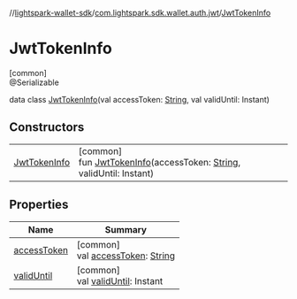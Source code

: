 //[lightspark-wallet-sdk](../../../index.md)/[com.lightspark.sdk.wallet.auth.jwt](../index.md)/[JwtTokenInfo](index.md)

# JwtTokenInfo

[common]\
@Serializable

data class [JwtTokenInfo](index.md)(val accessToken: [String](https://kotlinlang.org/api/latest/jvm/stdlib/kotlin/-string/index.html), val validUntil: Instant)

## Constructors

| | |
|---|---|
| [JwtTokenInfo](-jwt-token-info.md) | [common]<br>fun [JwtTokenInfo](-jwt-token-info.md)(accessToken: [String](https://kotlinlang.org/api/latest/jvm/stdlib/kotlin/-string/index.html), validUntil: Instant) |

## Properties

| Name | Summary |
|---|---|
| [accessToken](access-token.md) | [common]<br>val [accessToken](access-token.md): [String](https://kotlinlang.org/api/latest/jvm/stdlib/kotlin/-string/index.html) |
| [validUntil](valid-until.md) | [common]<br>val [validUntil](valid-until.md): Instant |
